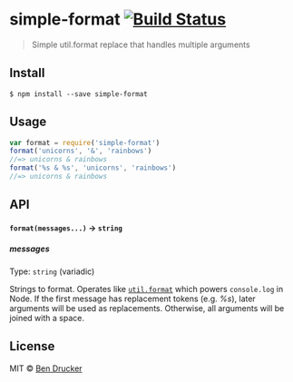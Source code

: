 # simple-format [![Build Status](https://travis-ci.org/bendrucker/simple-format.svg?branch=master)](https://travis-ci.org/bendrucker/simple-format)

> Simple util.format replace that handles multiple arguments


## Install

```
$ npm install --save simple-format
```


## Usage

```js
var format = require('simple-format')
format('unicorns', '&', 'rainbows')
//=> unicorns & rainbows
format('%s & %s', 'unicorns', 'rainbows')
//=> unicorns & rainbows
```

## API

#### `format(messages...)` -> `string`

##### messages

Type: `string` (variadic)

Strings to format. Operates like [`util.format`](https://nodejs.org/api/util.html#util_util_format_format) which powers `console.log` in Node. If the first message has replacement tokens (e.g. *%s*), later arguments will be used as replacements. Otherwise, all arguments will be joined with a space.


## License

MIT © [Ben Drucker](http://bendrucker.me)
